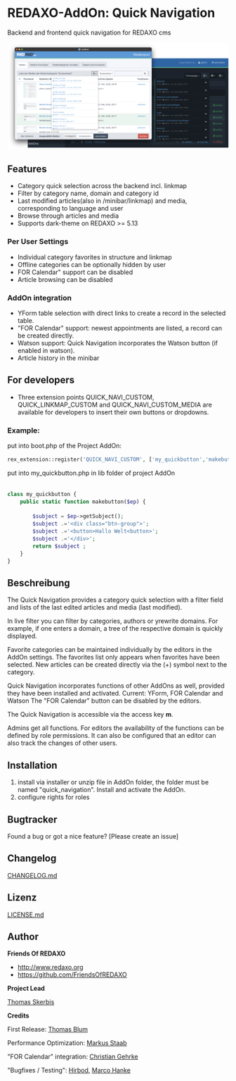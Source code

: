 
# REDAXO-AddOn: Quick Navigation

Backend and frontend quick navigation for REDAXO cms

![Screenshot](https://raw.githubusercontent.com/FriendsOfREDAXO/quick_navigation/assets/quick_navigation_screen.png)

## Features
- Category quick selection across the backend incl. linkmap
- Filter by category name, domain and category id
- Last modified articles(also in /minibar/linkmap) and media, corresponding to language and user 
- Browse through articles and media
- Supports dark-theme on REDAXO >= 5.13

### Per User Settings
- Individual category favorites in structure and linkmap
- Offline categories can be optionally hidden by user
- FOR Calendar" support can be disabled
- Article browsing can be disabled

### AddOn integration 
- YForm table selection with direct links to create a record in the selected table.
- "FOR Calendar" support: newest appointments are listed, a record can be created directly. 
- Watson support: Quick Navigation incorporates the Watson button (if enabled in watson). 
- Article history in the minibar

## For developers
- Three extension points QUICK_NAVI_CUSTOM, QUICK_LINKMAP_CUSTOM and QUICK_NAVI_CUSTOM_MEDIA are available for developers to insert their own buttons or dropdowns. 


### Example:

put into boot.php of the Project AddOn:

```php
rex_extension::register('QUICK_NAVI_CUSTOM', ['my_quickbutton','makebutton'], rex_extension::LATE);    
```

put into my_quickbutton.php in lib folder of project AddOn

```php   

class my_quickbutton {
    public static function makebutton($ep) {

        $subject = $ep->getSubject();
        $subject .='<div class="btn-group">';
        $subject .='<button>Hallo Welt<button>';
        $subject .='</div>';
        return $subject ;
    }
}
```


## Beschreibung 

The Quick Navigation provides a category quick selection with a filter field and lists of the last edited articles and media (last modified).

In live filter you can filter by categories, authors or yrewrite domains. For example, if one enters a domain, a tree of the respective domain is quickly displayed. 

Favorite categories can be maintained individually by the editors in the AddOn settings. The favorites list only appears when favorites have been selected. New articles can be created directly via the (+) symbol next to the category. 

Quick Navigation incorporates functions of other AddOns as well, provided they have been installed and activated. 
Current: YForm, FOR Calendar and Watson
The "FOR Calendar" button can be disabled by the editors. 

The Quick Navigation is accessible via the access key **m**.

Admins get all functions. 
For editors the availability of the functions can be defined by role permissions. It can also be configured that an editor can also track the changes of other users.   


## Installation

1. install via installer or unzip file in AddOn folder, the folder must be named "quick_navigation".
Install and activate the AddOn.
3. configure rights for roles


## Bugtracker

Found a bug or got a nice feature? [Please create an issue]

## Changelog

[CHANGELOG.md](https://github.com/FriendsOfREDAXO/quick_navigation/blob/master/CHANGELOG.md)

## Lizenz

[LICENSE.md](https://github.com/FriendsOfREDAXO/quick_navigation/blob/master/LICENSE.md)


## Author

**Friends Of REDAXO**

* http://www.redaxo.org
* https://github.com/FriendsOfREDAXO

**Project Lead**

[Thomas Skerbis](https://github.com/skerbis)

**Credits**

First Release: [Thomas Blum](https://github.com/tbaddade)

Performance Optimization:  [Markus Staab](https://github.com/staabm) 

"FOR Calendar" integration: [Christian Gehrke](https://github.com/chrison94)

"Bugfixes / Testing": [Hirbod](https://github.com/hirbod), [Marco Hanke](https://github.com/marcohanke)
